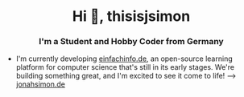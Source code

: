 <h1 align="center">Hi 👋, thisisjsimon</h1>
<h3 align="center">I'm a Student and Hobby Coder from Germany</h3>

- I'm currently developing [einfachinfo.de]([https://github.com/einfachinfo/einfachinfo.de]), an open-source learning platform for computer science that's still in its early stages. We're building something great, and I'm excited to see it come to life! --> [jonahsimon.de]([https://www.jonahsimon.de])





